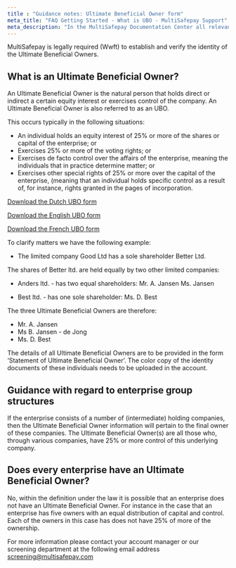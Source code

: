 ```yaml
---
title : "Guidance notes: Ultimate Beneficial Owner form"
meta_title: "FAQ Getting Started - What is UBO - MultiSafepay Support"
meta_description: "In the MultiSafepay Documentation Center all relevant information regarding our Plugins and API. As well as Support pages for Payment Method, Tools and General Questions. You can also find the contact details of our Support Team and Integration Team."
---
```

MultiSafepay is legally required (Wwft) to establish and verify the identity of the Ultimate Beneficial Owners.

## What is an Ultimate Beneficial Owner?

An Ultimate Beneficial Owner is the natural person that holds direct or indirect a certain equity interest or exercises control of the company. An Ultimate Beneficial Owner is also referred to as an UBO.

This occurs typically in the following situations:

* An individual holds an equity interest of 25% or more of the shares or capital of the enterprise; or
* Exercises 25% or more of the voting rights; or
* Exercises de facto control over the affairs of the enterprise, meaning the individuals that in practice determine matter; or
* Exercises other special rights of 25% or more over the capital of the enterprise, (meaning that an individual holds specific control as a result of, for instance, rights granted in the pages of incorporation.

[Download the Dutch UBO form](/faq/getting-started/form/UBOform_NL_V2.0.pdf "Dutch UBO form")

[Download the English UBO form](/faq/getting-started/form/UBOform_EN_V2.0.pdf "English UBO form")

[Download the French UBO form](/faq/getting-started/form/UBOform_FR.pdf "French UBO form")

To clarify matters we have the following example:
* The limited company Good Ltd has a sole shareholder Better Ltd.

The shares of Better ltd. are held equally by two other limited companies:

* Anders ltd. - has two equal shareholders:
Mr. A. Jansen
Ms. Jansen

* Best ltd. - has one sole shareholder:
Ms. D. Best

The three Ultimate Beneficial Owners are therefore:
* Mr. A. Jansen
* Ms  B. Jansen - de Jong
* Ms. D. Best

The details of all Ultimate Beneficial Owners are to be provided in the form ‘Statement of Ultimate Beneficial Owner’.  The color copy of the identity documents of these individuals needs to be uploaded in the account.

## Guidance with regard to enterprise group structures

If the enterprise consists of a number of (intermediate) holding companies, then the Ultimate Beneficial Owner information will pertain to the final owner of these companies. The Ultimate Beneficial Owner(s) are all those who, through various companies, have 25% or more control of this underlying company.

## Does every enterprise have an Ultimate Beneficial Owner?

No, within the definition under the law it is possible that an enterprise does not have an Ultimate Beneficial Owner. For instance in the case that an enterprise has five owners with an equal distribution of capital and control. Each of the owners in this case has does not have 25% of more of the ownership.

For more information please contact your account manager or our screening department at the following email address <screening@multisafepay.com>
